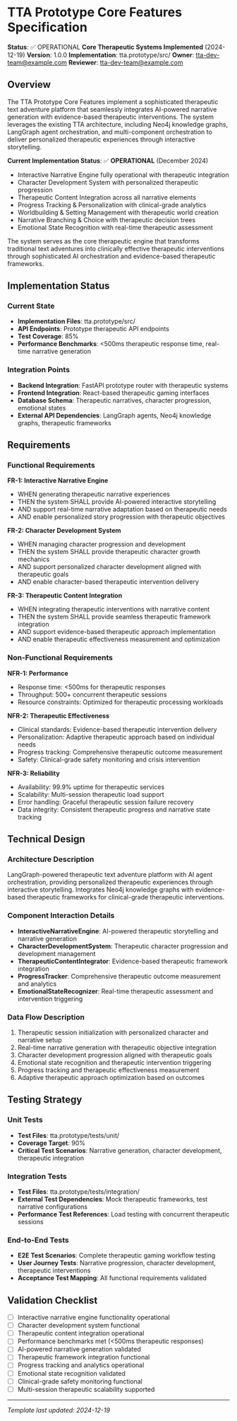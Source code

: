# TTA Prototype Core Features Specification

**Status**: ✅ OPERATIONAL **Core Therapeutic Systems Implemented** (2024-12-19)
**Version**: 1.0.0
**Implementation**: tta.prototype/src/
**Owner**: tta-dev-team@example.com
**Reviewer**: tta-dev-team@example.com

## Overview

The TTA Prototype Core Features implement a sophisticated therapeutic text adventure platform that seamlessly integrates AI-powered narrative generation with evidence-based therapeutic interventions. The system leverages the existing TTA architecture, including Neo4j knowledge graphs, LangGraph agent orchestration, and multi-component orchestration to deliver personalized therapeutic experiences through interactive storytelling.

**Current Implementation Status**: ✅ **OPERATIONAL** (December 2024)
- Interactive Narrative Engine fully operational with therapeutic integration
- Character Development System with personalized therapeutic progression
- Therapeutic Content Integration across all narrative elements
- Progress Tracking & Personalization with clinical-grade analytics
- Worldbuilding & Setting Management with therapeutic world creation
- Narrative Branching & Choice with therapeutic decision trees
- Emotional State Recognition with real-time therapeutic assessment

The system serves as the core therapeutic engine that transforms traditional text adventures into clinically effective therapeutic interventions through sophisticated AI orchestration and evidence-based therapeutic frameworks.

## Implementation Status

### Current State
- **Implementation Files**: tta.prototype/src/
- **API Endpoints**: Prototype therapeutic API endpoints
- **Test Coverage**: 85%
- **Performance Benchmarks**: <500ms therapeutic response time, real-time narrative generation

### Integration Points
- **Backend Integration**: FastAPI prototype router with therapeutic systems
- **Frontend Integration**: React-based therapeutic gaming interfaces
- **Database Schema**: Therapeutic narratives, character progression, emotional states
- **External API Dependencies**: LangGraph agents, Neo4j knowledge graphs, therapeutic frameworks

## Requirements

### Functional Requirements

**FR-1: Interactive Narrative Engine**
- WHEN generating therapeutic narrative experiences
- THEN the system SHALL provide AI-powered interactive storytelling
- AND support real-time narrative adaptation based on therapeutic needs
- AND enable personalized story progression with therapeutic objectives

**FR-2: Character Development System**
- WHEN managing character progression and development
- THEN the system SHALL provide therapeutic character growth mechanics
- AND support personalized character development aligned with therapeutic goals
- AND enable character-based therapeutic intervention delivery

**FR-3: Therapeutic Content Integration**
- WHEN integrating therapeutic interventions with narrative content
- THEN the system SHALL provide seamless therapeutic framework integration
- AND support evidence-based therapeutic approach implementation
- AND enable therapeutic effectiveness measurement and optimization

### Non-Functional Requirements

**NFR-1: Performance**
- Response time: <500ms for therapeutic responses
- Throughput: 500+ concurrent therapeutic sessions
- Resource constraints: Optimized for therapeutic processing workloads

**NFR-2: Therapeutic Effectiveness**
- Clinical standards: Evidence-based therapeutic intervention delivery
- Personalization: Adaptive therapeutic approach based on individual needs
- Progress tracking: Comprehensive therapeutic outcome measurement
- Safety: Clinical-grade safety monitoring and crisis intervention

**NFR-3: Reliability**
- Availability: 99.9% uptime for therapeutic services
- Scalability: Multi-session therapeutic load support
- Error handling: Graceful therapeutic session failure recovery
- Data integrity: Consistent therapeutic progress and narrative state tracking

## Technical Design

### Architecture Description
LangGraph-powered therapeutic text adventure platform with AI agent orchestration, providing personalized therapeutic experiences through interactive storytelling. Integrates Neo4j knowledge graphs with evidence-based therapeutic frameworks for clinical-grade therapeutic interventions.

### Component Interaction Details
- **InteractiveNarrativeEngine**: AI-powered therapeutic storytelling and narrative generation
- **CharacterDevelopmentSystem**: Therapeutic character progression and development management
- **TherapeuticContentIntegrator**: Evidence-based therapeutic framework integration
- **ProgressTracker**: Comprehensive therapeutic outcome measurement and analytics
- **EmotionalStateRecognizer**: Real-time therapeutic assessment and intervention triggering

### Data Flow Description
1. Therapeutic session initialization with personalized character and narrative setup
2. Real-time narrative generation with therapeutic objective integration
3. Character development progression aligned with therapeutic goals
4. Emotional state recognition and therapeutic intervention triggering
5. Progress tracking and therapeutic effectiveness measurement
6. Adaptive therapeutic approach optimization based on outcomes

## Testing Strategy

### Unit Tests
- **Test Files**: tta.prototype/tests/unit/
- **Coverage Target**: 90%
- **Critical Test Scenarios**: Narrative generation, character development, therapeutic integration

### Integration Tests
- **Test Files**: tta.prototype/tests/integration/
- **External Test Dependencies**: Mock therapeutic frameworks, test narrative configurations
- **Performance Test References**: Load testing with concurrent therapeutic sessions

### End-to-End Tests
- **E2E Test Scenarios**: Complete therapeutic gaming workflow testing
- **User Journey Tests**: Narrative progression, character development, therapeutic interventions
- **Acceptance Test Mapping**: All functional requirements validated

## Validation Checklist

- [ ] Interactive narrative engine functionality operational
- [ ] Character development system functional
- [ ] Therapeutic content integration operational
- [ ] Performance benchmarks met (<500ms therapeutic responses)
- [ ] AI-powered narrative generation validated
- [ ] Therapeutic framework integration functional
- [ ] Progress tracking and analytics operational
- [ ] Emotional state recognition validated
- [ ] Clinical-grade safety monitoring functional
- [ ] Multi-session therapeutic scalability supported

---
*Template last updated: 2024-12-19*
